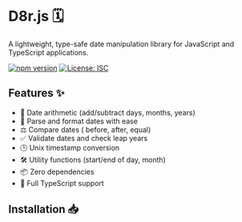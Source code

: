 # D8r.js 🗓️

A lightweight, type-safe date manipulation library for JavaScript and TypeScript applications.

[![npm version](https://badge.fury.io/js/d8r.svg)](https://badge.fury.io/js/d8r)
[![License: ISC](https://img.shields.io/badge/License-ISC-blue.svg)](https://opensource.org/licenses/ISC)

## Features ✨

- 🔄 Date arithmetic (add/subtract days, months, years)
- 📝 Parse and format dates with ease
- ⚖️ Compare dates ( before, after, equal)
- ✅ Validate dates and check leap years
- 🕒 Unix timestamp conversion
- 🛠️ Utility functions (start/end of day, month)
- 📦 Zero dependencies
- 💪 Full TypeScript support

## Installation 📥
